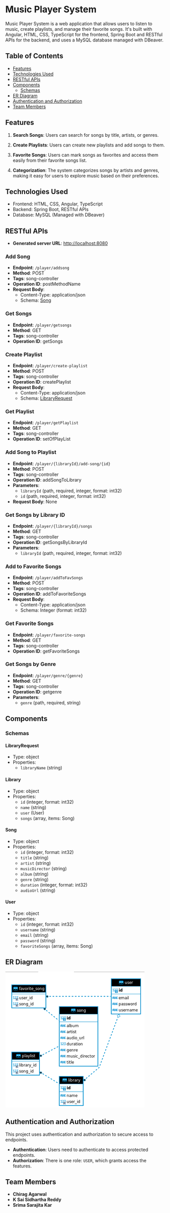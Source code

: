 # Music Player System

Music Player System is a web application that allows users to listen to music, create playlists, and manage their favorite songs. It's built with Angular, HTML, CSS, TypeScript for the frontend, Spring Boot and RESTful APIs for the backend, and uses a MySQL database managed with DBeaver.

## Table of Contents

- [Features](#features)
- [Technologies Used](#technologies-used)
- [RESTful APIs](#restful-apis)
- [Components](#components)
  - [Schemas](#schemas)
- [ER Diagram](#er-diagram)
- [Authentication and Authorization](#authentication-and-authorization)
- [Team Members](#team-members)

## Features

1. **Search Songs**: Users can search for songs by title, artists, or genres.

2. **Create Playlists**: Users can create new playlists and add songs to them.

3. **Favorite Songs**: Users can mark songs as favorites and access them easily from their favorite songs list.

4. **Categorization**: The system categorizes songs by artists and genres, making it easy for users to explore music based on their preferences.

## Technologies Used

- Frontend: HTML, CSS, Angular, TypeScript
- Backend: Spring Boot, RESTful APIs
- Database: MySQL (Managed with DBeaver)

## RESTful APIs

- **Generated server URL**: [http://localhost:8080](http://localhost:8080)

### Add Song

- **Endpoint**: `/player/addsong`
- **Method**: POST
- **Tags**: song-controller
- **Operation ID**: postMethodName
- **Request Body**:
  - Content-Type: application/json
  - Schema: [Song](#song)

### Get Songs

- **Endpoint**: `/player/getsongs`
- **Method**: GET
- **Tags**: song-controller
- **Operation ID**: getSongs

### Create Playlist

- **Endpoint**: `/player/create-playlist`
- **Method**: POST
- **Tags**: song-controller
- **Operation ID**: createPlaylist
- **Request Body**:
  - Content-Type: application/json
  - Schema: [LibraryRequest](#libraryrequest)

### Get Playlist

- **Endpoint**: `/player/getPlaylist`
- **Method**: GET
- **Tags**: song-controller
- **Operation ID**: setOfPlayList

### Add Song to Playlist

- **Endpoint**: `/player/{libraryId}/add-song/{id}`
- **Method**: POST
- **Tags**: song-controller
- **Operation ID**: addSongToLibrary
- **Parameters**:
  - `libraryId` (path, required, integer, format: int32)
  - `id` (path, required, integer, format: int32)
- **Request Body**: None

### Get Songs by Library ID

- **Endpoint**: `/player/{libraryId}/songs`
- **Method**: GET
- **Tags**: song-controller
- **Operation ID**: getSongsByLibraryId
- **Parameters**:
  - `libraryId` (path, required, integer, format: int32)

### Add to Favorite Songs

- **Endpoint**: `/player/addToFavSongs`
- **Method**: POST
- **Tags**: song-controller
- **Operation ID**: addToFavoriteSongs
- **Request Body**:
  - Content-Type: application/json
  - Schema: Integer (format: int32)

### Get Favorite Songs

- **Endpoint**: `/player/favorite-songs`
- **Method**: GET
- **Tags**: song-controller
- **Operation ID**: getFavoriteSongs

### Get Songs by Genre

- **Endpoint**: `/player/genre/{genre}`
- **Method**: GET
- **Tags**: song-controller
- **Operation ID**: getgenre
- **Parameters**:
  - `genre` (path, required, string)

## Components

### Schemas

#### LibraryRequest

- Type: object
- Properties:
  - `libraryName` (string)

#### Library

- Type: object
- Properties:
  - `id` (integer, format: int32)
  - `name` (string)
  - `user` (User)
  - `songs` (array, items: Song)

#### Song

- Type: object
- Properties:
  - `id` (integer, format: int32)
  - `title` (string)
  - `artist` (string)
  - `musicDirector` (string)
  - `album` (string)
  - `genre` (string)
  - `duration` (integer, format: int32)
  - `audioUrl` (string)

#### User

- Type: object
- Properties:
  - `id` (integer, format: int32)
  - `username` (string)
  - `email` (string)
  - `password` (string)
  - `favoriteSongs` (array, items: Song)

## ER Diagram

![ER Diagram](https://github.com/srima23/Music-Player-System/blob/main/Music%20system%20ER%20Diagram.png)

## Authentication and Authorization

This project uses authentication and authorization to secure access to endpoints.

- **Authentication**: Users need to authenticate to access protected endpoints.
- **Authorization**: There is one role: `USER`, which grants access the features.

## Team Members

- **Chirag Agarwal**
- **K Sai Sidhartha Reddy**
- **Srima Sarajita Kar**

